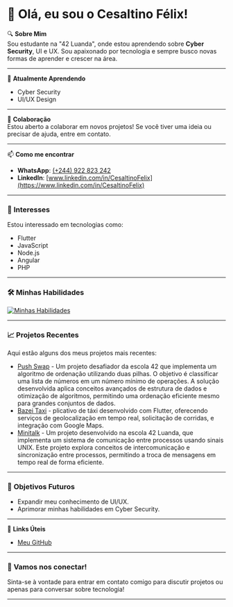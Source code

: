 # 👋 Olá, eu sou o Cesaltino Félix!

🔍 **Sobre Mim**  
Sou estudante na "42 Luanda", onde estou aprendendo sobre **Cyber Security**, UI e UX. Sou apaixonado por tecnologia e sempre busco novas formas de aprender e crescer na área.

---

🌱 **Atualmente Aprendendo**  
- Cyber Security
- UI/UX Design

---

💞 **Colaboração**  
Estou aberto a colaborar em novos projetos! Se você tiver uma ideia ou precisar de ajuda, entre em contato.

---

📫 **Como me encontrar**  
- **WhatsApp**: [(+244) 922 823 242](https://wa.me/244922823242)
- **LinkedIn**: [www.linkedin.com/in/CesaltinoFelix](https://www.linkedin.com/in/CesaltinoFelix)

---

### 👀 **Interesses**
Estou interessado em tecnologias como:
- Flutter
- JavaScript
- Node.js
- Angular
- PHP

---

### 🛠️ **Minhas Habilidades**
[![Minhas Habilidades](https://skillicons.dev/icons?i=c,cpp,flutter,angular,js,nodejs,html,css,figma,linux,bash)](https://skillicons.dev)

---

### 📈 **Projetos Recentes**
Aqui estão alguns dos meus projetos mais recentes:
- [Push Swap](https://github.com/CesaltinoFelix/push_swap) -  Um projeto desafiador da escola 42 que implementa um algoritmo de ordenação utilizando duas pilhas. O objetivo é classificar uma lista de números em um número mínimo de operações. A solução desenvolvida aplica conceitos avançados de estrutura de dados e otimização de algoritmos, permitindo uma ordenação eficiente mesmo para grandes conjuntos de dados.
- [Bazei Taxi](https://github.com/CesaltinoFelix/bazei_taxi_app) - plicativo de táxi desenvolvido com Flutter, oferecendo serviços de geolocalização em tempo real, solicitação de corridas, e integração com Google Maps.
- [Minitalk](https://github.com/CesaltinoFelix/minitalk) - Um projeto desenvolvido na escola 42 Luanda, que implementa um sistema de comunicação entre processos usando sinais UNIX. Este projeto explora conceitos de intercomunicação e sincronização entre processos, permitindo a troca de mensagens em tempo real de forma eficiente.


---

### 🎯 **Objetivos Futuros**
- Expandir meu conhecimento de UI/UX.
- Aprimorar minhas habilidades em Cyber Security.

---

🔗 **Links Úteis**
- [Meu GitHub](https://github.com/CesaltinoFelix)
<!-- - [Meu Portfólio](link-do-portfólio)-->

---

### 🌟 **Vamos nos conectar!**
Sinta-se à vontade para entrar em contato comigo para discutir projetos ou apenas para conversar sobre tecnologia!

---

<!-- Você pode adicionar qualquer outra seção que achar necessária, como depoimentos, certificações, etc. -->
